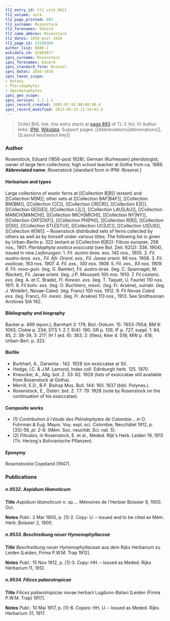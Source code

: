 ```yaml
---
tl2_entry_id: tl2_vol4_0921
tl2_volume: vol4
tl2_page_printed: 893
tl2_surname: Rosenstock
tl2_forenames: Eduard
tl2_name_abbrev: Rosenstock
tl2_dates: 1856-post 1928
tl2_page_id: 33190364
author_lsid: 8600-1
wikidata_id: Q2883617
ipni_surname: Rosenstock
ipni_forenames: Eduard
ipni_standard_form: Rosenst.
ipni_dates: 1856-1938
ipni_taxon_scope: 
- Botany
- Pteridophytes
- Spermatophytes
ipni_geo_scope: 
ipni_version: 1.1.1.1
ipni_record_created: 2003-07-02 00:00:00.0
ipni_record_modified: 2013-05-15 11:54:03.0
---
```


> [!cite] BHL link: this entry starts at [page 893](https://www.biodiversitylibrary.org/page/33190364) of TL-2 Vol. IV
> Author links: [IPNI](https://www.ipni.org/a/8600-1), [Wikidata](https://www.wikidata.org/wiki/Q2883617). Support pages: [[Abbreviations|abbreviations]], [[Layout key|layout key]]

### Author

Rosenstock, Eduard (1856-post 1928), German (Kurhessen) pteridologist; owner of large fern collections; high school teacher at Gotha from ca. 1889. 
**Abbreviated name**: *Rosenstock* \[standard form in IPNI: *Rosenst.*\]

#### Herbarium and types

Large collections of exotic ferns at [[Collection B|B]] (extant) and [[Collection M|M]]; other sets at [[Collection BAF|BAF]], [[Collection BM|BM]], [[Collection C|C]], [[Collection CR|CR]], [[Collection E|E]], [[Collection GE|GE]], [[Collection L|L]], [[Collection LAU|LAU]], [[Collection MANCH|MANCH]], [[Collection MICH|MICH]], [[Collection NY|NY]], [[Collection OXF|OXF]], [[Collection PH|PH]], [[Collection R|R]], [[Collection SI|SI]], [[Collection STU|STU]], [[Collection UC|UC]], [[Collection US|US]], [[Collection W|W]]. – Rosenstock distributed sets of ferns collected by others as well as by himself under various titles: The following list is given by Urban-Berlin p. 322 (extant at [[Collection B|B]]):
*Filices europae*, 256 nos., 1901.
*Pteridophyta exotica exsiccata* (see Bot. Zeit. 62(2): 336. 1904), issued in nine *Lieferungen*: 1. *Fil. austro-bras.* exs. 145 nos., 1905.
2. *Fil. austro-bras. exs., Fil. Afr. Orient. exs., Fil. Javae orient.* 96 nos. 1906. 3. *Fil. exoticae*, 163 nos. 1907.
4. *Fil. exs., 100 nos. 1908.*
5. *Fil. exs., 93 nos. 1909.*
*6. Fil. novo-guin.* (leg. G. Bamler), Fil. austro-bras. (leg. C. Spannagel, M. Wacket), Fil. Javae orient. (leg. J.P. Mousset) 100 nos. 1910.
7. *Fil costaric. exs.* (leg. A. et C. Brade), *Fl. Korean. exs.* (leg. T. Taquet, U. Faurie) 110 nos. 1911.
8. *Fil boliv. exs.* (leg. O. Buchtien), *mexic*. (leg. Fr. Arsène), sumatr. (leg. J. Winkler), Novae-Caled. (leg. Franc) 100 nos. 1912.
9. *Fil Novae Caled. exs.* (leg. Franc), *Fil. mexic.* (leg. Fr. Arsène) 113 nos., 1913. See Smithsonian Archives SIA 192.

#### Bibliography and biography

Backer p. 499 (epon.); Barnhart 3: 179; Biol.-Dokum. 15: 7653-7654; BM 8: 1093; Clokie p. 234; DTS 1: 2 7, 6(4): 190; GR p. 126; IF p. 727, suppl. 1: 84, 85, 2: 38-39, 3: 217; IH 1 (ed. 6): 363, 2: (files); Kew 4: 518; MW p. 418; Urban-Berl. p. 322.

#### Biofile

- Burkhart, A., Darwinia : 142. 1928 (on exsiccatae at SI).
- Hedge, I.C. & J.M. Lamond, Index coll. Edinburgh herb. 125. 1970.
- Kneucker, A., Allg. bot. Z. 33: 62. 1928 (lists of exsiccatae still available from Rosenstock at Gotha).
- Merrill, E.D., B.P. Bishop Mus. Bull. 144: 160. 1937 (bibl. Polynes.).
- Rosenstock, E., Österr. bot. Z. 77: 79. 1928 (note by Rosenstock on the continuation of his exsiccatae).

#### Composite works

- (1) *Contribution à l'étude des Ptéridophytes de Colombie*... *in* O. Fuhrman & Eug. Mayor, Voy. expl. sci. Colombie, Neuchâtel 1912, p. \[33\]-56, *pl. 2-6.* (Mém. Soc. neuchât. Sci. nat. 5).
- (2) *Filicales, in* Rosenstock, E. et al., Meded. Rijk's Herb. Leiden 19, 1913 (Th. Herzog's Bolivianische Pflanzen).

#### Eponymy

*Rosenstockia* Copeland (1947).

### Publications

##### n.9532. Aspidium libanoticum

**Title**
*Aspidium libanoticum* n. sp.... Mémoires de l'Herbier Boissier 9, 1900. Oct.

**Notes**
*Publ*.: 2 Mar 1900, p. \[1\]-2. *Copy*: U. – Issued and to be cited as Mém. Herb. Boissier 2, 1900.

##### n.9533. Beschreibung neuer Hymenophyllaceae

**Title**
*Beschreibung neuer Hymenophyllaceae* aus dem Rijks Herbarium zu Leiden \[Leiden, Firma P.W.M. Trap 1912\].

**Notes**
*Publ*.: 15 Nov 1912, p. \[1\]-3. *Copy*: HH. – Issued as Meded. Rijks Herbarium 11, 1912.

##### n.9534. Filices palaeotropicae

**Title**
*Filices palaeotropicae* novae herbarii Lugduno-Batavi \[Leiden (Firma P.W.M. Trap) 1917\].

**Notes**
*Publ*.: 10 Mai 1917, p. \[1\]-8. *Copies*: HH, U. – Issued as Meded. Rijks Herbarium 31, 1917.

